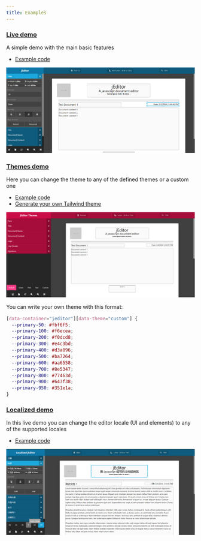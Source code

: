 ```yaml
---
title: Examples
---
```


### [Live demo](../examples/index.html)

A simple demo with the main basic features

- [Example code](https://github.com/medic-plus/js-document-editor/blob/main/docs/examples/index.html)

![Live jEditor demo](../images/main.png "Live jEditor demo")

### [Themes demo](../examples/themes/index.html)

Here you can change the theme to any of the defined themes or a custom one

- [Example code](https://github.com/medic-plus/js-document-editor/blob/main/docs/examples/themes/index.html)
- [Generate your own Tailwind theme](https://uicolors.app/create)

![jEditor themes demo](../images/themes.png "jEditor themes demo")

You can write your own theme with this format:

```css
[data-container="jeditor"][data-theme="custom"] {
  --primary-50: #fbf6f5;
  --primary-100: #f6ecea;
  --primary-200: #f0dcd8;
  --primary-300: #e4c3bd;
  --primary-400: #d3a096;
  --primary-500: #ba7264;
  --primary-600: #aa6558;
  --primary-700: #8e5347;
  --primary-800: #77463d;
  --primary-900: #643f38;
  --primary-950: #351e1a;
}
```

### [Localized demo](../examples/localized/index.html)

In this live demo you can change the editor locale (UI and elements) to any of the supported locales

- [Example code](https://github.com/medic-plus/js-document-editor/blob/main/docs/examples/localized/index.html)

![Localized jEditor demo](../images/localized.png "Localized jEditor demo")
